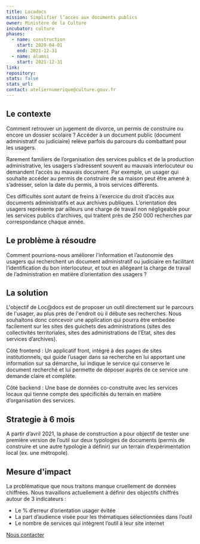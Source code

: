 ```yaml
---
title: Locadocs
mission: Simplifier l’accès aux documents publics
owner: Ministère de la Culture
incubator: culture
phases:
  - name: construction
    start: 2020-04-01  
    end: 2021-12-31
  - name: alumni
    start: 2021-12-31
link:
repository:
stats: false
stats_url:
contact: ateliernumerique@culture.gouv.fr
---
```



## Le contexte 
Comment retrouver un jugement de divorce, un permis de construire ou encore un dossier scolaire ? Accéder à un document public (document administratif ou judiciaire) relève parfois du parcours du combattant pour les usagers.

Rarement familiers de l’organisation des services publics et de la production administrative, les usagers s’adressent souvent au mauvais interlocuteur ou demandent l’accès au mauvais document. Par exemple, un usager qui souhaite accéder au permis de construire de sa maison peut être amené à s’adresser, selon la date du permis, à trois services différents.

Ces difficultés sont autant de freins à l’exercice du droit d’accès aux documents administratifs et aux archives publiques. L’orientation des usagers  représente par ailleurs une charge de travail non négligeable pour les services publics d’archives, qui traitent près de 250 000 recherches par correspondance chaque année.


## Le problème à résoudre 
Comment pourrions-nous améliorer l'information et l’autonomie des usagers qui recherchent un document administratif ou judiciaire en facilitant l’identification du bon interlocuteur, et tout en allégeant la charge de travail de l’administration en matière d’orientation des usagers ?  

## La solution 
L'objectif de Loc@docs est de proposer un outil directement sur le parcours de l'usager, au plus près de l'endroit où il débute ses recherches. Nous souhaitons donc concevoir une application qui pourra être embedée facilement sur les sites des guichets des administrations (sites des collectivités territoriales, sites des administrations de l’Etat, sites des services d’archives).

Côté frontend : Un applicatif front, intégré à des pages de sites institutionnels, qui guide l’usager dans sa recherche en lui apportant une information sur sa démarche, lui indique le service qui conserve le document recherché et lui permette de déposer auprès de ce service une demande claire et complète. 

Côté backend : Une base de données co-construite avec les services locaux qui tienne compte des spécificités du terrain en matière d’organisation des services.

## Strategie à 6 mois
A partir d’avril 2021, la phase de construction a pour objectif de tester une première version de l’outil sur deux typologies de documents (permis de construire et une autre typologie à définir) sur un terrain d’expérimentation local (ex. une métropole).

## Mesure d'impact
La problématique que nous traitons manque cruellement de données chiffrées. 
Nous travaillons actuellement à définir des objectifs chiffrés autour de 3 indicateurs : 

* Le % d’erreur d’orientation usager évitée 
* La part d’audience visée pour les thématiques sélectionnées dans l’outil
* Le nombre de services qui intègrent l’outil à leur site internet

[Nous contacter](mailto:ateliernumerique@culture.gouv.fr)
